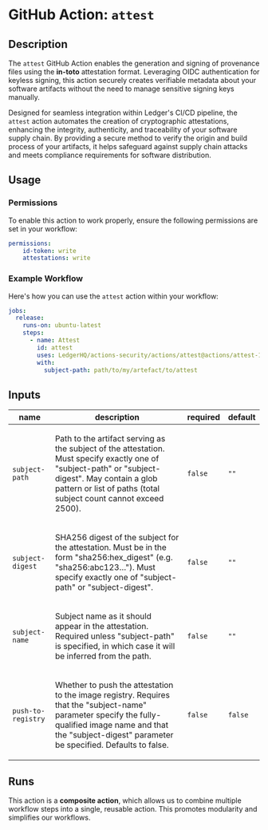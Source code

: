 # GitHub Action: `attest`

<!-- action-docs-description source="action.yml" -->
## Description

The `attest` GitHub Action enables the generation and signing of provenance files using the **in-toto** attestation format. Leveraging OIDC authentication for keyless signing, this action securely creates verifiable metadata about your software artifacts without the need to manage sensitive signing keys manually.

Designed for seamless integration within Ledger's CI/CD pipeline, the `attest` action automates the creation of cryptographic attestations, enhancing the integrity, authenticity, and traceability of your software supply chain. By providing a secure method to verify the origin and build process of your artifacts, it helps safeguard against supply chain attacks and meets compliance requirements for software distribution.
<!-- action-docs-description source="action.yml" -->

## Usage

### Permissions

To enable this action to work properly, ensure the following permissions are set in your workflow:

```yaml
permissions:
    id-token: write
    attestations: write
```

### Example Workflow

Here's how you can use the `attest` action within your workflow:

```yaml
jobs:
  release:
    runs-on: ubuntu-latest
    steps:
      - name: Attest
        id: attest
        uses: LedgerHQ/actions-security/actions/attest@actions/attest-1
        with:
          subject-path: path/to/my/artefact/to/attest
```

<!-- action-docs-inputs source="action.yml" -->
## Inputs

| name | description | required | default |
| --- | --- | --- | --- |
| `subject-path` | <p>Path to the artifact serving as the subject of the attestation. Must specify exactly one of "subject-path" or "subject-digest". May contain a glob pattern or list of paths (total subject count cannot exceed 2500).</p> | `false` | `""` |
| `subject-digest` | <p>SHA256 digest of the subject for the attestation. Must be in the form "sha256:hex_digest" (e.g. "sha256:abc123…"). Must specify exactly one of "subject-path" or "subject-digest".</p> | `false` | `""` |
| `subject-name` | <p>Subject name as it should appear in the attestation. Required unless "subject-path" is specified, in which case it will be inferred from the path.</p> | `false` | `""` |
| `push-to-registry` | <p>Whether to push the attestation to the image registry. Requires that the "subject-name" parameter specify the fully-qualified image name and that the "subject-digest" parameter be specified. Defaults to false.</p> | `false` | `false` |
<!-- action-docs-inputs source="action.yml" -->

<!-- action-docs-outputs source="action.yml" -->

<!-- action-docs-outputs source="action.yml" -->


## Runs

This action is a **composite action**, which allows us to combine multiple workflow steps into a single, reusable action. This promotes modularity and simplifies our workflows.